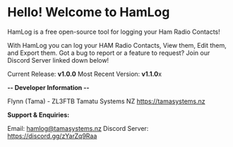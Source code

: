# Hello! Welcome to HamLog

HamLog is a free open-source tool for logging your Ham Radio Contacts!

With HamLog you can log your HAM Radio Contacts, View them, Edit them, and Export them.
Got a bug to report or a feature to request? Join our Discord Server linked down below!

Current Release: **v1.0.0**
Most Recent Version: **v1.1.0**x

**-- Developer Information --**

Flynn (Tama) - ZL3FTB
Tamatu Systems NZ
https://tamasystems.nz

**Support & Enquiries:**

Email: hamlog@tamasystems.nz
Discord Server: https://discord.gg/zYarZq9Raa
